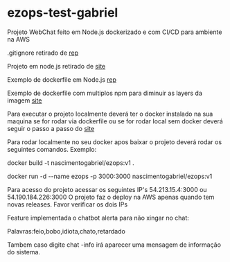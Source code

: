 # ezops-test-gabriel
Projeto WebChat feito em Node.js dockerizado e com CI/CD para ambiente na AWS


.gitignore retirado de [rep](https://github.com/github/gitignore/blob/master/Node.gitignore)

Projeto em node.js retirado de [site](https://betterprogramming.pub/simple-chat-application-in-node-js-using-express-mongoose-and-socket-io-ee62d94f5804)

Exemplo de dockerfile em Node.js [rep](https://github.com/BretFisher/node-docker-good-defaults/blob/main/Dockerfile)

Exemplo de dockerfile com multiplos npm para diminuir as layers da imagem [site](https://codefresh.io/docker-tutorial/node_docker_multistage/)


Para executar o projeto localmente deverá ter o docker instalado na sua maquina se for rodar via dockerfile ou se for rodar local sem docker deverá seguir o passo a passo do [site](https://betterprogramming.pub/simple-chat-application-in-node-js-using-express-mongoose-and-socket-io-ee62d94f5804)

Para rodar localmente no seu docker apos baixar o projeto deverá rodar os seguintes comandos.
Exemplo:

docker build -t nascimentogabriel/ezops:v1 .

docker run -d --name ezops -p 3000:3000 nascimentogabriel/ezops:v1 


Para acesso do projeto acessar os seguintes IP's 54.213.15.4:3000 ou 54.190.184.226:3000 O projeto faz o deploy na AWS apenas quando tem novas releases. Favor verificar os dois IPs

Feature implementada o chatbot alerta para não xingar no chat:

Palavras:feio,bobo,idiota,chato,retardado

Tambem caso digite chat -info irá aparecer uma mensagem de informação do sistema.
